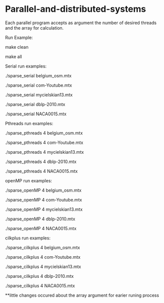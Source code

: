 # Parallel-and-distributed-systems

Each parallel program accepts as argument the number of desired threads and the array for calculation.

Run Example:

make clean

make all 

Serial run examples: 

./sparse_serial belgium_osm.mtx

./sparse_serial com-Youtube.mtx

./sparse_serial mycielskian13.mtx

./sparse_serial dblp-2010.mtx

./sparse_serial NACA0015.mtx


Pthreads run examples:

./sparse_pthreads 4 belgium_osm.mtx

./sparse_pthreads 4 com-Youtube.mtx

./sparse_pthreads 4 mycielskian13.mtx

./sparse_pthreads 4 dblp-2010.mtx

./sparse_pthreads 4 NACA0015.mtx
  
openMP run examples:

./sparse_openMP 4 belgium_osm.mtx

./sparse_openMP 4 com-Youtube.mtx

./sparse_openMP 4 mycielskian13.mtx

./sparse_openMP 4 dblp-2010.mtx

./sparse_openMP 4 NACA0015.mtx

cilkplus run examples:

./sparse_cilkplus 4 belgium_osm.mtx

./sparse_cilkplus 4 com-Youtube.mtx

./sparse_cilkplus 4 mycielskian13.mtx

./sparse_cilkplus 4 dblp-2010.mtx

./sparse_cilkplus 4 NACA0015.mtx


**little changes occured about the array argument for earier runing process
